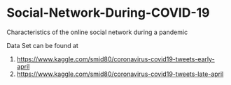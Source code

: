 # Social-Network-During-COVID-19
Characteristics of the online social network during a pandemic

Data Set can be found at 
 1. https://www.kaggle.com/smid80/coronavirus-covid19-tweets-early-april
 2. https://www.kaggle.com/smid80/coronavirus-covid19-tweets-late-april
